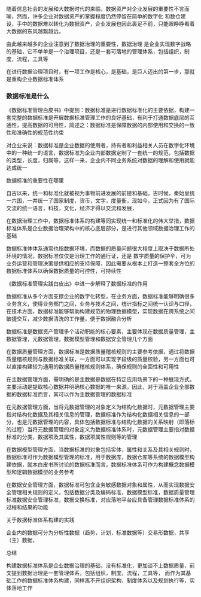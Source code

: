 随着信息社会的发展和大数据时代的来临，数据资产对企业发展的重要性不言而喻，然而，许多企业对数据资产的掌握程度仍然停留在简单的数字化	和数仓建设，手中的数据难以转化为数据资产，企业发展也因此裹足不前，只能眼睁睁看着大数据的东风越飘越远，

由此越来越多的企业注意到了数据治理的重要性，数据治理	是企业实现数字战略的基础，它不单单是一个治理项目，还是一套可落地的管理体系，包括组织，制度，流程，工具等

在进行数据治理项目时，有一项工作是核心，是基础，是巨人迈出的第一步，那就是重构企业数据标准体系

### 数据标准是什么

《数据标准管理白皮书》中提到：数据标准是进行数据标准化的主要依据，构建一套完整的数据标准是开展数据标准管理工作的良好基础，有利于打通数据底层的互通性，提高数据的可用性，简述之：数据标准是保障数据的内部使用和交换的一致性和准确性的规范性约束

对企业来说：数据标准是企业数据的使用者，持有者和利益相关人员在数字化环境中的一种统一的语言，数据标准为企业内部数据定制了一套统一的规范，包括数据的类型，长度，归属等，这样一来，企业内不同业务系统对数据的理解和使用就能达成统一

数据标准的重要性在哪里

自古以来，统一和标准化就被视为事物前进发展的前提和基础，古时候，秦始皇统一六国，一并统一了国家制度，货币，文字，度量衡，现如今，正式因为有了国际交流的统一语言，科技，文化，经济才得以交流和发展，

在数据治理工作中，数据标准体系的构建等同实现统一和标准化的伟大举措，数据标准体系是企业数据治理架构中的核心底层部分，是进行其他领域数据治理工作的基础

数据标准体体系通常也指数据环境，而数据的质量问题很大程度上取决于数据所处环境的情况，数据标准仅仅是治理工作的通行证，还是	数字质量的保护伞，可为业务运营和管理决策提供相应的支持保障，因此需要从根本上打造一整套全方位的数据标准体系以确保数据质量的可控性，可持续性

《数据标准管理实践白皮出》中进一步解释了数据标准的作用

数据标准从多个方面支撑企业的数字化转型，在业务方面，数据标准能够明确很多业务含义，使得业务部门之间，业务与技术之间，统计指标之间统一认识与口径，在技术方面，数据标准能够帮助构建规范的物理数据模型，实现数据在跨系统之间敏捷交互，减少数据清洗的工作量，便于数据融合分析

数据标准是数据资产管理多个活动职能的核心要素，主要体现在数据质量管理，主数据管理，元数据管理，数据模型管理和数据安全管理几个方面

在数据质量管理方面，数据标准是数据质量稽核规则的主要参考依据，通过将数据质量稽核规则与数据标准关联，一方面可以实现字段级的质量校验，另一方面也可以直接构建较为通用的数据质量稽核规则体系，确保规则的全面性和可用性

在主数据管理方面，需明确的是主数据是数据在特定应用场景下的一种展现方式，主要活动是提取核心数据并明确核心数据的唯一来源，因此，对于涵盖企业全部数据的数据标准而言，其可以作为主数据管理的数据标准

在元数据管理方面，当将元数据管理的对象定义为结构化数据时，元数据管理主要指对结构化数据及其相关信息的管理，数据标准作为结构化数据相关信息的一部分，也是元数据管理的内容，具体包括数据标准与结构化数据的关系映射（即落标的过程）当将元数据管理的对象定义为数据标准体系时，元数据管理主要指对数据标准的分类，数据项及其属性，数据项属性规则等的管理

在数据模型管理方面，当数据标准的对象包括实体，属性和关系及其相关规则时，数据标准可作为数据模型管理的标准，用于数据库，数据仓库等系统的数据模型构建依据，就本白皮书所讨论的数据标准而言，数据标准体系可作为构建概念数据模型和逻辑数据模型的业务参考

在数据安全管理方面，数据标准可包含业务敏感数据对象和属性，从而实现数据安全管理相关规则的定义，包括数据分类及编码标准，数据模型标准，数据质量管理标准数据安全管理标准，数据交换标准，对应落地平台应具备管理数据标准体系的过程和结果的功能

关于数据标准体系构建的实践

企业内的数据可分为分析性数据（趋势，计划，标准数据等）交易形数据，共享（主）数据，


总结

构建数据标准体系是企业数据治理的基础，没有标准化，更加谈不上数据质量，前文提到数据治理是一套管理体系，包括组织，制度，流程，工具等， 而作为其基础工作的数据标准体系构建，同样离不开组织架构，制度体系以及规划执行等，实体落地工作